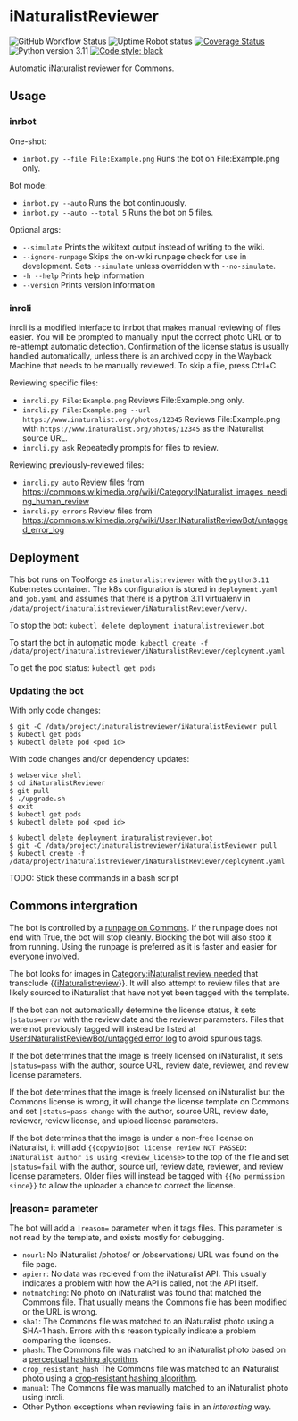 # iNaturalistReviewer
![GitHub Workflow Status](https://img.shields.io/github/actions/workflow/status/AntiCompositeNumber/iNaturalistReviewer/pythonapp.yml?branch=master)
![Uptime Robot status](https://img.shields.io/uptimerobot/status/m784049619-0b897b81ddd538c8962c1172?label=runpage)
[![Coverage Status](https://coveralls.io/repos/github/AntiCompositeNumber/iNaturalistReviewer/badge.svg?branch=master)](https://coveralls.io/github/AntiCompositeNumber/iNaturalistReviewer?branch=master)
![Python version 3.11](https://img.shields.io/badge/python-v3.11-blue)
[![Code style: black](https://img.shields.io/badge/code%20style-black-000000.svg)](https://github.com/psf/black)

Automatic iNaturalist reviewer for Commons.

## Usage
### inrbot
One-shot:
- `inrbot.py --file File:Example.png` Runs the bot on File:Example.png only.

Bot mode:
- `inrbot.py --auto` Runs the bot continuously.
- `inrbot.py --auto --total 5` Runs the bot on 5 files.

Optional args:
- `--simulate` Prints the wikitext output instead of writing to the wiki.
- `--ignore-runpage` Skips the on-wiki runpage check for use in development. Sets `--simulate` unless overridden with `--no-simulate`.
- `-h --help` Prints help information
- `--version` Prints version information

### inrcli
inrcli is a modified interface to inrbot that makes manual reviewing of files easier. You will be prompted to manually input the correct photo URL or to re-attempt automatic detection. Confirmation of the license status is usually handled automatically, unless there is an archived copy in the Wayback Machine that needs to be manually reviewed. To skip a file, press Ctrl+C.

Reviewing specific files:
- `inrcli.py File:Example.png` Reviews File:Example.png only.
- `inrcli.py File:Example.png --url https://www.inaturalist.org/photos/12345` Reviews File:Example.png with `https://www.inaturalist.org/photos/12345` as the iNaturalist source URL.
- `inrcli.py ask` Repeatedly prompts for files to review.

Reviewing previously-reviewed files:
- `inrcli.py auto` Review files from https://commons.wikimedia.org/wiki/Category:INaturalist_images_needing_human_review
- `inrcli.py errors` Review files from https://commons.wikimedia.org/wiki/User:INaturalistReviewBot/untagged_error_log

## Deployment
This bot runs on Toolforge as `inaturalistreviewer` with the `python3.11` Kubernetes container.
The k8s configuration is stored in `deployment.yaml` and `job.yaml` and assumes that there is a python 3.11 virtualenv in `/data/project/inaturalistreviewer/iNaturalistReviewer/venv/`.

To stop the bot:
`kubectl delete deployment inaturalistreviewer.bot`

To start the bot in automatic mode:
`kubectl create -f /data/project/inaturalistreviewer/iNaturalistReviewer/deployment.yaml`

To get the pod status:
`kubectl get pods`

### Updating the bot
With only code changes:
```console
$ git -C /data/project/inaturalistreviewer/iNaturalistReviewer pull
$ kubectl get pods
$ kubectl delete pod <pod id>
```

With code changes and/or dependency updates:
```console
$ webservice shell
$ cd iNaturalistReviewer
$ git pull
$ ./upgrade.sh
$ exit
$ kubectl get pods
$ kubectl delete pod <pod id>
```

```console
$ kubectl delete deployment inaturalistreviewer.bot
$ git -C /data/project/inaturalistreviewer/iNaturalistReviewer pull
$ kubectl create -f /data/project/inaturalistreviewer/iNaturalistReviewer/deployment.yaml
```

TODO: Stick these commands in a bash script

## Commons intergration
The bot is controlled by a [runpage on Commons](https://commons.wikimedia.org/wiki/User:INaturalistReviewBot/Run). If the runpage does not end with True, the bot will stop cleanly. Blocking the bot will also stop it from running. Using the runpage is preferred as it is faster and easier for everyone involved.

The bot looks for images in [Category:iNaturalist review needed](https://commons.wikimedia.org/wiki/Category:INaturalist_review_needed) that transclude {{[iNaturalistreview](https://commons.wikimedia.org/wiki/Template:INaturalistreview)}}. It will also attempt to review files that are likely sourced to iNaturalist that have not yet been tagged with the template.

If the bot can not automatically determine the license status, it sets `|status=error` with the review date and the reviewer parameters. Files that were not previously tagged will instead be listed at [User:INaturalistReviewBot/untagged error log](https://commons.wikimedia.org/wiki/User:INaturalistReviewBot/untagged_error_log) to avoid spurious tags.

If the bot determines that the image is freely licensed on iNaturalist, it sets `|status=pass` with the author, source URL, review date, reviewer, and review license parameters.

If the bot determines that the image is freely licensed on iNaturalist but the Commons license is wrong, it will change the license template on Commons and set `|status=pass-change` with the author, source URL, review date, reviewer, review license, and upload license parameters.

If the bot determines that the image is under a non-free license on iNaturalist, it will add `{{copyvio|Bot license review NOT PASSED: iNaturalist author is using <review_license>` to the top of the file and set `|status=fail` with the author, source url, review date, reviewer, and review license parameters. Older files will instead be tagged with `{{No permission since}}` to allow the uploader a chance to correct the license.

### |reason= parameter
The bot will add a `|reason=` parameter when it tags files. This parameter is not read by the template, and exists mostly for debugging.
- `nourl`: No iNaturalist /photos/ or /observations/ URL was found on the file page.
- `apierr`: No data was recieved from the iNaturalist API. This usually indicates a problem with how the API is called, not the API itself.
- `notmatching`: No photo on iNaturalist was found that matched the Commons file. That usually means the Commons file has been modified or the URL is wrong.
- `sha1`: The Commons file was matched to an iNaturalist photo using a SHA-1 hash. Errors with this reason typically indicate a problem comparing the licenses.
- `phash`: The Commons file was matched to an iNaturalist photo based on a [perceptual hashing algorithm](https://github.com/JohannesBuchner/imagehash).
- `crop_resistant_hash` The Commons file was matched to an iNaturalist photo using a [crop-resistant hashing algorithm](https://github.com/JohannesBuchner/imagehash).
- `manual`: The Commons file was manually matched to an iNaturalist photo using inrcli.
- Other Python exceptions when reviewing fails in an *interesting* way.
